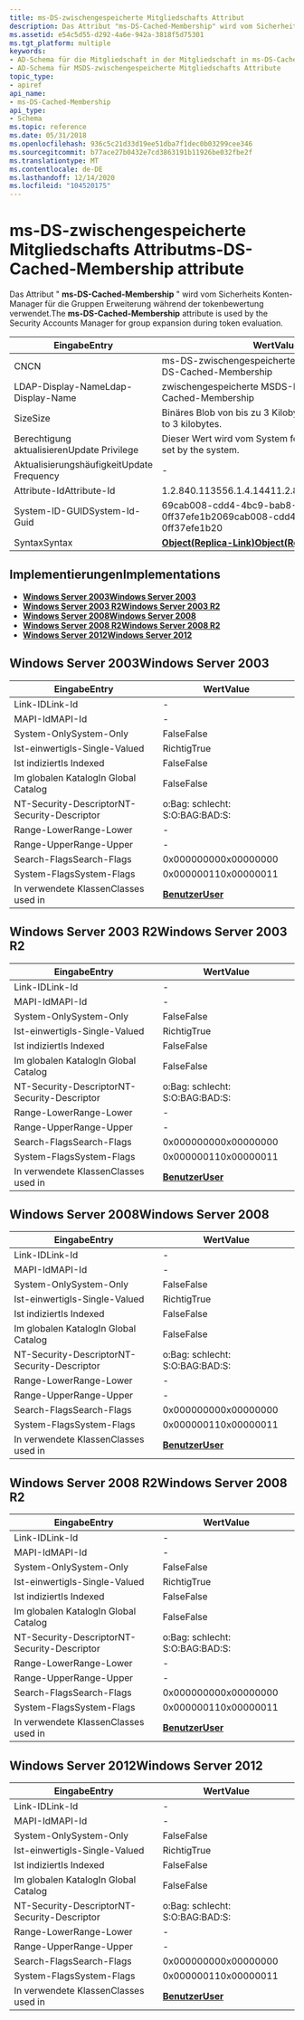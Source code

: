 ```yaml
---
title: ms-DS-zwischengespeicherte Mitgliedschafts Attribut
description: Das Attribut "ms-DS-Cached-Membership" wird vom Sicherheits Konten-Manager für die Gruppen Erweiterung während der tokenbewertung verwendet.
ms.assetid: e54c5d55-d292-4a6e-942a-3818f5d75301
ms.tgt_platform: multiple
keywords:
- AD-Schema für die Mitgliedschaft in der Mitgliedschaft in ms-DS-Cache
- AD-Schema für MSDS-zwischengespeicherte Mitgliedschafts Attribute
topic_type:
- apiref
api_name:
- ms-DS-Cached-Membership
api_type:
- Schema
ms.topic: reference
ms.date: 05/31/2018
ms.openlocfilehash: 936c5c21d33d19ee51dba7f1dec0b03299cee346
ms.sourcegitcommit: b77ace27b0432e7cd3863191b11926be032fbe2f
ms.translationtype: MT
ms.contentlocale: de-DE
ms.lasthandoff: 12/14/2020
ms.locfileid: "104520175"
---
```

# <a name="ms-ds-cached-membership-attribute"></a><span data-ttu-id="5b978-105">ms-DS-zwischengespeicherte Mitgliedschafts Attribut</span><span class="sxs-lookup"><span data-stu-id="5b978-105">ms-DS-Cached-Membership attribute</span></span>

<span data-ttu-id="5b978-106">Das Attribut " **ms-DS-Cached-Membership** " wird vom Sicherheits Konten-Manager für die Gruppen Erweiterung während der tokenbewertung verwendet.</span><span class="sxs-lookup"><span data-stu-id="5b978-106">The **ms-DS-Cached-Membership** attribute is used by the Security Accounts Manager for group expansion during token evaluation.</span></span>



| <span data-ttu-id="5b978-107">Eingabe</span><span class="sxs-lookup"><span data-stu-id="5b978-107">Entry</span></span> | <span data-ttu-id="5b978-108">Wert</span><span class="sxs-lookup"><span data-stu-id="5b978-108">Value</span></span> |
|-------------------|-------------------------------------------------------|
| <span data-ttu-id="5b978-109">CN</span><span class="sxs-lookup"><span data-stu-id="5b978-109">CN</span></span>                | <span data-ttu-id="5b978-110">ms-DS-zwischengespeicherte Mitgliedschaft</span><span class="sxs-lookup"><span data-stu-id="5b978-110">ms-DS-Cached-Membership</span></span>                               |
| <span data-ttu-id="5b978-111">LDAP-Display-Name</span><span class="sxs-lookup"><span data-stu-id="5b978-111">Ldap-Display-Name</span></span> | <span data-ttu-id="5b978-112">zwischengespeicherte MSDS-Mitgliedschaft</span><span class="sxs-lookup"><span data-stu-id="5b978-112">msDS-Cached-Membership</span></span>                                |
| <span data-ttu-id="5b978-113">Size</span><span class="sxs-lookup"><span data-stu-id="5b978-113">Size</span></span>              | <span data-ttu-id="5b978-114">Binäres Blob von bis zu 3 Kilobyte.</span><span class="sxs-lookup"><span data-stu-id="5b978-114">Binary BLOB of up to 3 kilobytes.</span></span>                     |
| <span data-ttu-id="5b978-115">Berechtigung aktualisieren</span><span class="sxs-lookup"><span data-stu-id="5b978-115">Update Privilege</span></span>  | <span data-ttu-id="5b978-116">Dieser Wert wird vom System festgelegt.</span><span class="sxs-lookup"><span data-stu-id="5b978-116">This value is set by the system.</span></span>                      |
| <span data-ttu-id="5b978-117">Aktualisierungshäufigkeit</span><span class="sxs-lookup"><span data-stu-id="5b978-117">Update Frequency</span></span>  | \-                                                    |
| <span data-ttu-id="5b978-118">Attribute-Id</span><span class="sxs-lookup"><span data-stu-id="5b978-118">Attribute-Id</span></span>      | <span data-ttu-id="5b978-119">1.2.840.113556.1.4.1441</span><span class="sxs-lookup"><span data-stu-id="5b978-119">1.2.840.113556.1.4.1441</span></span>                               |
| <span data-ttu-id="5b978-120">System-ID-GUID</span><span class="sxs-lookup"><span data-stu-id="5b978-120">System-Id-Guid</span></span>    | <span data-ttu-id="5b978-121">69cab008-cdd4-4bc9-bab8-0ff37efe1b20</span><span class="sxs-lookup"><span data-stu-id="5b978-121">69cab008-cdd4-4bc9-bab8-0ff37efe1b20</span></span>                  |
| <span data-ttu-id="5b978-122">Syntax</span><span class="sxs-lookup"><span data-stu-id="5b978-122">Syntax</span></span>            | [<span data-ttu-id="5b978-123">**Object(Replica-Link)**</span><span class="sxs-lookup"><span data-stu-id="5b978-123">**Object(Replica-Link)**</span></span>](s-object-replica-link.md) |



## <a name="implementations"></a><span data-ttu-id="5b978-124">Implementierungen</span><span class="sxs-lookup"><span data-stu-id="5b978-124">Implementations</span></span>

-   [<span data-ttu-id="5b978-125">**Windows Server 2003**</span><span class="sxs-lookup"><span data-stu-id="5b978-125">**Windows Server 2003**</span></span>](#windows-server-2003)
-   [<span data-ttu-id="5b978-126">**Windows Server 2003 R2**</span><span class="sxs-lookup"><span data-stu-id="5b978-126">**Windows Server 2003 R2**</span></span>](#windows-server-2003-r2)
-   [<span data-ttu-id="5b978-127">**Windows Server 2008**</span><span class="sxs-lookup"><span data-stu-id="5b978-127">**Windows Server 2008**</span></span>](#windows-server-2008)
-   [<span data-ttu-id="5b978-128">**Windows Server 2008 R2**</span><span class="sxs-lookup"><span data-stu-id="5b978-128">**Windows Server 2008 R2**</span></span>](#windows-server-2008-r2)
-   [<span data-ttu-id="5b978-129">**Windows Server 2012**</span><span class="sxs-lookup"><span data-stu-id="5b978-129">**Windows Server 2012**</span></span>](#windows-server-2012)

## <a name="windows-server-2003"></a><span data-ttu-id="5b978-130">Windows Server 2003</span><span class="sxs-lookup"><span data-stu-id="5b978-130">Windows Server 2003</span></span>



| <span data-ttu-id="5b978-131">Eingabe</span><span class="sxs-lookup"><span data-stu-id="5b978-131">Entry</span></span> | <span data-ttu-id="5b978-132">Wert</span><span class="sxs-lookup"><span data-stu-id="5b978-132">Value</span></span> |
|------------------------|-----------------------------------|
| <span data-ttu-id="5b978-133">Link-ID</span><span class="sxs-lookup"><span data-stu-id="5b978-133">Link-Id</span></span>                | \-                                |
| <span data-ttu-id="5b978-134">MAPI-Id</span><span class="sxs-lookup"><span data-stu-id="5b978-134">MAPI-Id</span></span>                | \-                                |
| <span data-ttu-id="5b978-135">System-Only</span><span class="sxs-lookup"><span data-stu-id="5b978-135">System-Only</span></span>            | <span data-ttu-id="5b978-136">False</span><span class="sxs-lookup"><span data-stu-id="5b978-136">False</span></span>                             |
| <span data-ttu-id="5b978-137">Ist-einwertig</span><span class="sxs-lookup"><span data-stu-id="5b978-137">Is-Single-Valued</span></span>       | <span data-ttu-id="5b978-138">Richtig</span><span class="sxs-lookup"><span data-stu-id="5b978-138">True</span></span>                              |
| <span data-ttu-id="5b978-139">Ist indiziert</span><span class="sxs-lookup"><span data-stu-id="5b978-139">Is Indexed</span></span>             | <span data-ttu-id="5b978-140">False</span><span class="sxs-lookup"><span data-stu-id="5b978-140">False</span></span>                             |
| <span data-ttu-id="5b978-141">Im globalen Katalog</span><span class="sxs-lookup"><span data-stu-id="5b978-141">In Global Catalog</span></span>      | <span data-ttu-id="5b978-142">False</span><span class="sxs-lookup"><span data-stu-id="5b978-142">False</span></span>                             |
| <span data-ttu-id="5b978-143">NT-Security-Descriptor</span><span class="sxs-lookup"><span data-stu-id="5b978-143">NT-Security-Descriptor</span></span> | <span data-ttu-id="5b978-144">o:Bag: schlecht: S:</span><span class="sxs-lookup"><span data-stu-id="5b978-144">O:BAG:BAD:S:</span></span>                      |
| <span data-ttu-id="5b978-145">Range-Lower</span><span class="sxs-lookup"><span data-stu-id="5b978-145">Range-Lower</span></span>            | \-                                |
| <span data-ttu-id="5b978-146">Range-Upper</span><span class="sxs-lookup"><span data-stu-id="5b978-146">Range-Upper</span></span>            | \-                                |
| <span data-ttu-id="5b978-147">Search-Flags</span><span class="sxs-lookup"><span data-stu-id="5b978-147">Search-Flags</span></span>           | <span data-ttu-id="5b978-148">0x00000000</span><span class="sxs-lookup"><span data-stu-id="5b978-148">0x00000000</span></span>                        |
| <span data-ttu-id="5b978-149">System-Flags</span><span class="sxs-lookup"><span data-stu-id="5b978-149">System-Flags</span></span>           | <span data-ttu-id="5b978-150">0x00000011</span><span class="sxs-lookup"><span data-stu-id="5b978-150">0x00000011</span></span>                        |
| <span data-ttu-id="5b978-151">In verwendete Klassen</span><span class="sxs-lookup"><span data-stu-id="5b978-151">Classes used in</span></span>        | [<span data-ttu-id="5b978-152">**Benutzer**</span><span class="sxs-lookup"><span data-stu-id="5b978-152">**User**</span></span>](c-user.md)<br/> |



## <a name="windows-server-2003-r2"></a><span data-ttu-id="5b978-153">Windows Server 2003 R2</span><span class="sxs-lookup"><span data-stu-id="5b978-153">Windows Server 2003 R2</span></span>



| <span data-ttu-id="5b978-154">Eingabe</span><span class="sxs-lookup"><span data-stu-id="5b978-154">Entry</span></span> | <span data-ttu-id="5b978-155">Wert</span><span class="sxs-lookup"><span data-stu-id="5b978-155">Value</span></span> |
|------------------------|-----------------------------------|
| <span data-ttu-id="5b978-156">Link-ID</span><span class="sxs-lookup"><span data-stu-id="5b978-156">Link-Id</span></span>                | \-                                |
| <span data-ttu-id="5b978-157">MAPI-Id</span><span class="sxs-lookup"><span data-stu-id="5b978-157">MAPI-Id</span></span>                | \-                                |
| <span data-ttu-id="5b978-158">System-Only</span><span class="sxs-lookup"><span data-stu-id="5b978-158">System-Only</span></span>            | <span data-ttu-id="5b978-159">False</span><span class="sxs-lookup"><span data-stu-id="5b978-159">False</span></span>                             |
| <span data-ttu-id="5b978-160">Ist-einwertig</span><span class="sxs-lookup"><span data-stu-id="5b978-160">Is-Single-Valued</span></span>       | <span data-ttu-id="5b978-161">Richtig</span><span class="sxs-lookup"><span data-stu-id="5b978-161">True</span></span>                              |
| <span data-ttu-id="5b978-162">Ist indiziert</span><span class="sxs-lookup"><span data-stu-id="5b978-162">Is Indexed</span></span>             | <span data-ttu-id="5b978-163">False</span><span class="sxs-lookup"><span data-stu-id="5b978-163">False</span></span>                             |
| <span data-ttu-id="5b978-164">Im globalen Katalog</span><span class="sxs-lookup"><span data-stu-id="5b978-164">In Global Catalog</span></span>      | <span data-ttu-id="5b978-165">False</span><span class="sxs-lookup"><span data-stu-id="5b978-165">False</span></span>                             |
| <span data-ttu-id="5b978-166">NT-Security-Descriptor</span><span class="sxs-lookup"><span data-stu-id="5b978-166">NT-Security-Descriptor</span></span> | <span data-ttu-id="5b978-167">o:Bag: schlecht: S:</span><span class="sxs-lookup"><span data-stu-id="5b978-167">O:BAG:BAD:S:</span></span>                      |
| <span data-ttu-id="5b978-168">Range-Lower</span><span class="sxs-lookup"><span data-stu-id="5b978-168">Range-Lower</span></span>            | \-                                |
| <span data-ttu-id="5b978-169">Range-Upper</span><span class="sxs-lookup"><span data-stu-id="5b978-169">Range-Upper</span></span>            | \-                                |
| <span data-ttu-id="5b978-170">Search-Flags</span><span class="sxs-lookup"><span data-stu-id="5b978-170">Search-Flags</span></span>           | <span data-ttu-id="5b978-171">0x00000000</span><span class="sxs-lookup"><span data-stu-id="5b978-171">0x00000000</span></span>                        |
| <span data-ttu-id="5b978-172">System-Flags</span><span class="sxs-lookup"><span data-stu-id="5b978-172">System-Flags</span></span>           | <span data-ttu-id="5b978-173">0x00000011</span><span class="sxs-lookup"><span data-stu-id="5b978-173">0x00000011</span></span>                        |
| <span data-ttu-id="5b978-174">In verwendete Klassen</span><span class="sxs-lookup"><span data-stu-id="5b978-174">Classes used in</span></span>        | [<span data-ttu-id="5b978-175">**Benutzer**</span><span class="sxs-lookup"><span data-stu-id="5b978-175">**User**</span></span>](c-user.md)<br/> |



## <a name="windows-server-2008"></a><span data-ttu-id="5b978-176">Windows Server 2008</span><span class="sxs-lookup"><span data-stu-id="5b978-176">Windows Server 2008</span></span>



| <span data-ttu-id="5b978-177">Eingabe</span><span class="sxs-lookup"><span data-stu-id="5b978-177">Entry</span></span> | <span data-ttu-id="5b978-178">Wert</span><span class="sxs-lookup"><span data-stu-id="5b978-178">Value</span></span> |
|------------------------|-----------------------------------|
| <span data-ttu-id="5b978-179">Link-ID</span><span class="sxs-lookup"><span data-stu-id="5b978-179">Link-Id</span></span>                | \-                                |
| <span data-ttu-id="5b978-180">MAPI-Id</span><span class="sxs-lookup"><span data-stu-id="5b978-180">MAPI-Id</span></span>                | \-                                |
| <span data-ttu-id="5b978-181">System-Only</span><span class="sxs-lookup"><span data-stu-id="5b978-181">System-Only</span></span>            | <span data-ttu-id="5b978-182">False</span><span class="sxs-lookup"><span data-stu-id="5b978-182">False</span></span>                             |
| <span data-ttu-id="5b978-183">Ist-einwertig</span><span class="sxs-lookup"><span data-stu-id="5b978-183">Is-Single-Valued</span></span>       | <span data-ttu-id="5b978-184">Richtig</span><span class="sxs-lookup"><span data-stu-id="5b978-184">True</span></span>                              |
| <span data-ttu-id="5b978-185">Ist indiziert</span><span class="sxs-lookup"><span data-stu-id="5b978-185">Is Indexed</span></span>             | <span data-ttu-id="5b978-186">False</span><span class="sxs-lookup"><span data-stu-id="5b978-186">False</span></span>                             |
| <span data-ttu-id="5b978-187">Im globalen Katalog</span><span class="sxs-lookup"><span data-stu-id="5b978-187">In Global Catalog</span></span>      | <span data-ttu-id="5b978-188">False</span><span class="sxs-lookup"><span data-stu-id="5b978-188">False</span></span>                             |
| <span data-ttu-id="5b978-189">NT-Security-Descriptor</span><span class="sxs-lookup"><span data-stu-id="5b978-189">NT-Security-Descriptor</span></span> | <span data-ttu-id="5b978-190">o:Bag: schlecht: S:</span><span class="sxs-lookup"><span data-stu-id="5b978-190">O:BAG:BAD:S:</span></span>                      |
| <span data-ttu-id="5b978-191">Range-Lower</span><span class="sxs-lookup"><span data-stu-id="5b978-191">Range-Lower</span></span>            | \-                                |
| <span data-ttu-id="5b978-192">Range-Upper</span><span class="sxs-lookup"><span data-stu-id="5b978-192">Range-Upper</span></span>            | \-                                |
| <span data-ttu-id="5b978-193">Search-Flags</span><span class="sxs-lookup"><span data-stu-id="5b978-193">Search-Flags</span></span>           | <span data-ttu-id="5b978-194">0x00000000</span><span class="sxs-lookup"><span data-stu-id="5b978-194">0x00000000</span></span>                        |
| <span data-ttu-id="5b978-195">System-Flags</span><span class="sxs-lookup"><span data-stu-id="5b978-195">System-Flags</span></span>           | <span data-ttu-id="5b978-196">0x00000011</span><span class="sxs-lookup"><span data-stu-id="5b978-196">0x00000011</span></span>                        |
| <span data-ttu-id="5b978-197">In verwendete Klassen</span><span class="sxs-lookup"><span data-stu-id="5b978-197">Classes used in</span></span>        | [<span data-ttu-id="5b978-198">**Benutzer**</span><span class="sxs-lookup"><span data-stu-id="5b978-198">**User**</span></span>](c-user.md)<br/> |



## <a name="windows-server-2008-r2"></a><span data-ttu-id="5b978-199">Windows Server 2008 R2</span><span class="sxs-lookup"><span data-stu-id="5b978-199">Windows Server 2008 R2</span></span>



| <span data-ttu-id="5b978-200">Eingabe</span><span class="sxs-lookup"><span data-stu-id="5b978-200">Entry</span></span> | <span data-ttu-id="5b978-201">Wert</span><span class="sxs-lookup"><span data-stu-id="5b978-201">Value</span></span> |
|------------------------|-----------------------------------|
| <span data-ttu-id="5b978-202">Link-ID</span><span class="sxs-lookup"><span data-stu-id="5b978-202">Link-Id</span></span>                | \-                                |
| <span data-ttu-id="5b978-203">MAPI-Id</span><span class="sxs-lookup"><span data-stu-id="5b978-203">MAPI-Id</span></span>                | \-                                |
| <span data-ttu-id="5b978-204">System-Only</span><span class="sxs-lookup"><span data-stu-id="5b978-204">System-Only</span></span>            | <span data-ttu-id="5b978-205">False</span><span class="sxs-lookup"><span data-stu-id="5b978-205">False</span></span>                             |
| <span data-ttu-id="5b978-206">Ist-einwertig</span><span class="sxs-lookup"><span data-stu-id="5b978-206">Is-Single-Valued</span></span>       | <span data-ttu-id="5b978-207">Richtig</span><span class="sxs-lookup"><span data-stu-id="5b978-207">True</span></span>                              |
| <span data-ttu-id="5b978-208">Ist indiziert</span><span class="sxs-lookup"><span data-stu-id="5b978-208">Is Indexed</span></span>             | <span data-ttu-id="5b978-209">False</span><span class="sxs-lookup"><span data-stu-id="5b978-209">False</span></span>                             |
| <span data-ttu-id="5b978-210">Im globalen Katalog</span><span class="sxs-lookup"><span data-stu-id="5b978-210">In Global Catalog</span></span>      | <span data-ttu-id="5b978-211">False</span><span class="sxs-lookup"><span data-stu-id="5b978-211">False</span></span>                             |
| <span data-ttu-id="5b978-212">NT-Security-Descriptor</span><span class="sxs-lookup"><span data-stu-id="5b978-212">NT-Security-Descriptor</span></span> | <span data-ttu-id="5b978-213">o:Bag: schlecht: S:</span><span class="sxs-lookup"><span data-stu-id="5b978-213">O:BAG:BAD:S:</span></span>                      |
| <span data-ttu-id="5b978-214">Range-Lower</span><span class="sxs-lookup"><span data-stu-id="5b978-214">Range-Lower</span></span>            | \-                                |
| <span data-ttu-id="5b978-215">Range-Upper</span><span class="sxs-lookup"><span data-stu-id="5b978-215">Range-Upper</span></span>            | \-                                |
| <span data-ttu-id="5b978-216">Search-Flags</span><span class="sxs-lookup"><span data-stu-id="5b978-216">Search-Flags</span></span>           | <span data-ttu-id="5b978-217">0x00000000</span><span class="sxs-lookup"><span data-stu-id="5b978-217">0x00000000</span></span>                        |
| <span data-ttu-id="5b978-218">System-Flags</span><span class="sxs-lookup"><span data-stu-id="5b978-218">System-Flags</span></span>           | <span data-ttu-id="5b978-219">0x00000011</span><span class="sxs-lookup"><span data-stu-id="5b978-219">0x00000011</span></span>                        |
| <span data-ttu-id="5b978-220">In verwendete Klassen</span><span class="sxs-lookup"><span data-stu-id="5b978-220">Classes used in</span></span>        | [<span data-ttu-id="5b978-221">**Benutzer**</span><span class="sxs-lookup"><span data-stu-id="5b978-221">**User**</span></span>](c-user.md)<br/> |



## <a name="windows-server-2012"></a><span data-ttu-id="5b978-222">Windows Server 2012</span><span class="sxs-lookup"><span data-stu-id="5b978-222">Windows Server 2012</span></span>



| <span data-ttu-id="5b978-223">Eingabe</span><span class="sxs-lookup"><span data-stu-id="5b978-223">Entry</span></span> | <span data-ttu-id="5b978-224">Wert</span><span class="sxs-lookup"><span data-stu-id="5b978-224">Value</span></span> |
|------------------------|-----------------------------------|
| <span data-ttu-id="5b978-225">Link-ID</span><span class="sxs-lookup"><span data-stu-id="5b978-225">Link-Id</span></span>                | \-                                |
| <span data-ttu-id="5b978-226">MAPI-Id</span><span class="sxs-lookup"><span data-stu-id="5b978-226">MAPI-Id</span></span>                | \-                                |
| <span data-ttu-id="5b978-227">System-Only</span><span class="sxs-lookup"><span data-stu-id="5b978-227">System-Only</span></span>            | <span data-ttu-id="5b978-228">False</span><span class="sxs-lookup"><span data-stu-id="5b978-228">False</span></span>                             |
| <span data-ttu-id="5b978-229">Ist-einwertig</span><span class="sxs-lookup"><span data-stu-id="5b978-229">Is-Single-Valued</span></span>       | <span data-ttu-id="5b978-230">Richtig</span><span class="sxs-lookup"><span data-stu-id="5b978-230">True</span></span>                              |
| <span data-ttu-id="5b978-231">Ist indiziert</span><span class="sxs-lookup"><span data-stu-id="5b978-231">Is Indexed</span></span>             | <span data-ttu-id="5b978-232">False</span><span class="sxs-lookup"><span data-stu-id="5b978-232">False</span></span>                             |
| <span data-ttu-id="5b978-233">Im globalen Katalog</span><span class="sxs-lookup"><span data-stu-id="5b978-233">In Global Catalog</span></span>      | <span data-ttu-id="5b978-234">False</span><span class="sxs-lookup"><span data-stu-id="5b978-234">False</span></span>                             |
| <span data-ttu-id="5b978-235">NT-Security-Descriptor</span><span class="sxs-lookup"><span data-stu-id="5b978-235">NT-Security-Descriptor</span></span> | <span data-ttu-id="5b978-236">o:Bag: schlecht: S:</span><span class="sxs-lookup"><span data-stu-id="5b978-236">O:BAG:BAD:S:</span></span>                      |
| <span data-ttu-id="5b978-237">Range-Lower</span><span class="sxs-lookup"><span data-stu-id="5b978-237">Range-Lower</span></span>            | \-                                |
| <span data-ttu-id="5b978-238">Range-Upper</span><span class="sxs-lookup"><span data-stu-id="5b978-238">Range-Upper</span></span>            | \-                                |
| <span data-ttu-id="5b978-239">Search-Flags</span><span class="sxs-lookup"><span data-stu-id="5b978-239">Search-Flags</span></span>           | <span data-ttu-id="5b978-240">0x00000000</span><span class="sxs-lookup"><span data-stu-id="5b978-240">0x00000000</span></span>                        |
| <span data-ttu-id="5b978-241">System-Flags</span><span class="sxs-lookup"><span data-stu-id="5b978-241">System-Flags</span></span>           | <span data-ttu-id="5b978-242">0x00000011</span><span class="sxs-lookup"><span data-stu-id="5b978-242">0x00000011</span></span>                        |
| <span data-ttu-id="5b978-243">In verwendete Klassen</span><span class="sxs-lookup"><span data-stu-id="5b978-243">Classes used in</span></span>        | [<span data-ttu-id="5b978-244">**Benutzer**</span><span class="sxs-lookup"><span data-stu-id="5b978-244">**User**</span></span>](c-user.md)<br/> |



 

 





